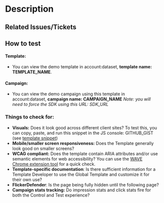 # Description

<!-- A brief description of changes in this PR -->

## Related Issues/Tickets

<!--
    Link to any and all tickets from GUS, Org62,
    Zendesk, etc. which are addressed in this PR
-->

## How to test

#### Template:
- You can view the demo template in account:dataset, **template name: TEMPLATE_NAME**.

#### Campaign:
- You can view the demo campaign using this template in account:dataset, **campaign name: CAMPAIGN_NAME**
_Note: you will need to force the SDK using this URL: SDK_URL_

<!-- Steps for how to test your changes -->

### Things to check for:
* **Visuals:** Does it look good across different client sites? To test this, you can copy, paste, and run this snippet in the JS console: GITHUB_GIST (see [template snippet](https://gist.github.com/nriserEG/fcfe7ab7e04d51dbf9cb19fc0476d474))
* **Mobile/smaller screen responsiveness:** Does the Template generally look good on smaller screens?
* **WCAG compliant:** Does the template contain ARIA attributes and/or use semantic elements for web accessibility? You can use the [WAVE Chrome extension tool](https://chrome.google.com/webstore/detail/wave-evaluation-tool/jbbplnpkjmmeebjpijfedlgcdilocofh) for a quick check.
* **Template-specific documentation**: Is there sufficient information for a Template Developer to use the Global Template and customize it for their own use?
* **FlickerDefender**: Is the page being fully hidden until the following page?
* **Campaign stats tracking:** Do impression stats and click stats fire for both the Control and Test experience?
